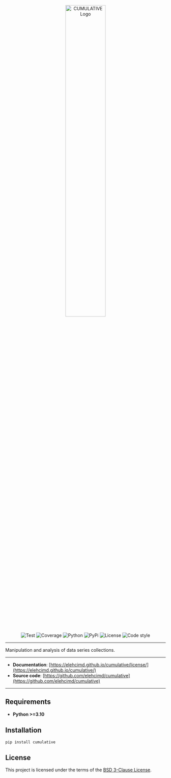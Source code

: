 <p align="center">
<img width="50%" height="50%" src="https://elehcimd.github.io/cumulative/assets/img/logo-black.svg" alt="CUMULATIVE Logo">
</p>

<p align="center">
<img src="https://elehcimd.github.io/cumulative/assets/img/badges/test.svg" alt="Test">
<img src="https://elehcimd.github.io/cumulative/assets/img/badges/coverage.svg" alt="Coverage">
<img src="https://elehcimd.github.io/cumulative/assets/img/badges/python.svg" alt="Python">
<img src="https://elehcimd.github.io/cumulative/assets/img/badges/pypi.svg" alt="PyPi">
<img src="https://elehcimd.github.io/cumulative/assets/img/badges/license.svg" alt="License">
<img src="https://elehcimd.github.io/cumulative/assets/img/badges/code-style.svg" alt="Code style">
</p>

---

Manipulation and analysis of data series collections.

---

* **Documentation**: [https://elehcimd.github.io/cumulative/license/](https://elehcimd.github.io/cumulative/)
* **Source code**: [https://github.com/elehcimd/cumulative](https://github.com/elehcimd/cumulative)

---

## Requirements

* **Python >=3.10**

## Installation

```
pip install cumulative
```

## License

This project is licensed under the terms of the [BSD 3-Clause License](https://elehcimd.github.io/cumulative/license/).

